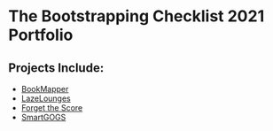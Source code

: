 # The Bootstrapping Checklist 2021 Portfolio

## Projects Include:

- [BookMapper](/project-portfolio-2021/projects/BookMapper.pdf)
- [LazeLounges](/project-portfolio-2021/projects/LazeLounges.pdf)
- [Forget the Score](/project-portfolio-2021/projects/ForgetTheScore.pdf)
- [SmartGOGS](/project-portfolio-2021/projects/SmartGOGS.pdf)
